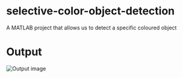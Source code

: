 # selective-color-object-detection
A MATLAB project that allows us to detect a specific coloured object

# Output  
![Output image](https://drive.google.com/file/d/1WeiXGCF1zDJmnpftyn2abSGt5qGQMuY5/view?usp=drive_link)
